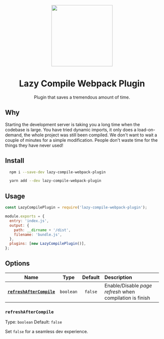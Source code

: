 <div align="center">
  <a href="https://github.com/webpack/webpack">
    <img width="200" height="200"
      src="https://webpack.js.org/assets/icon-square-big.svg">
  </a>
  <h1>Lazy Compile Webpack Plugin</h1>
  <p>Plugin that saves a tremendous amount of time.</p>
</div>

## Why

Starting the development server is taking you a long time when the codebase is large. You have tried dynamic imports, it only does a load-on-demand, the whole project was still been compiled. We don't want to wait a couple of minutes for a simple modification. People don't waste time for the things they have never used!

## Install

```bash
  npm i --save-dev lazy-compile-webpack-plugin
```

```bash
  yarn add --dev lazy-compile-webpack-plugin
```

## Usage

```js
const LazyCompilePlugin = require('lazy-compile-webpack-plugin');

module.exports = {
  entry: 'index.js',
  output: {
    path: __dirname + '/dist',
    filename: 'bundle.js',
  },
  plugins: [new LazyCompilePlugin()],
};
```

## Options

|                    Name                     |            Type             | Default | Description                                        |
| :-----------------------------------------: | :-------------------------: | :-----: | :------------------------------------------------- |
|              **[`refreshAfterCompile`](#refreshAfterCompile)**              |    `boolean`    | `false`  | Enable/Disable *page refresh* when compilation is finish                    |


### `refreshAfterCompile`

Type: `boolean`
Default: `false`

Set `false` for a seamless dev experience.

